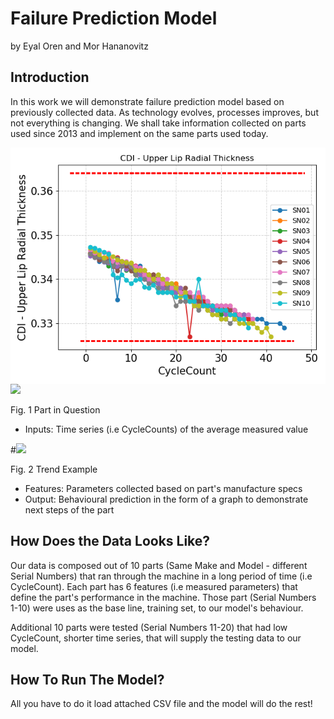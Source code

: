 # Failure Prediction Model 
by Eyal Oren and Mor Hananovitz

## Introduction 
In this work we will demonstrate failure prediction model based on previously collected data.
As technology evolves, processes improves, but not everything is changing. We shall take information collected on parts used since 2013 and implement on the same parts used today.

<img src="trend_example.png" align="center" width=700>
<img src=“part.JPG” align=“center” width=700>

Fig. 1 Part in Question

  - Inputs: Time series (i.e CycleCounts) of the average measured value

#<img src=“trend_example.png” align=“center” width=700>

Fig. 2 Trend Example
  - Features: Parameters collected based on part's manufacture specs
  - Output: Behavioural prediction in the form of a graph to demonstrate next steps of the part


## How Does the Data Looks Like?

Our data is composed out of 10 parts (Same Make and Model - different Serial Numbers) that ran through the machine in a long period of time (i.e CycleCount).
Each part has 6 features (i.e measured parameters) that define the part's performance in the machine.
Those part (Serial Numbers 1-10) were uses as the base line, training set, to our model's behaviour.

Additional 10 parts were tested (Serial Numbers 11-20) that had low CycleCount, shorter time series, that will supply the testing data to our model. 

## How To Run The Model?
All you have to do it load attached CSV file and the model will do the rest!
